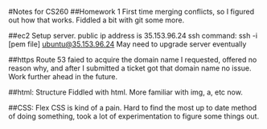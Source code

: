 #Notes for CS260
##Homework 1
First time merging conflicts, so I figured out how that works. Fiddled a bit with git some more. 

##ec2
Setup server. public ip address is 35.153.96.24
ssh command:
ssh -i [pem file] ubuntu@35.153.96.24
May need to upgrade server eventually

##https
Route 53 faied to acquire the domain name I requested, offered no reason why, and after I submitted a ticket got that domain name no issue. Work further ahead in the future.

##html: Structure
Fiddled with html. More familiar with img, a, etc now. 

##CSS: Flex
CSS is kind of a pain. Hard to find the most up to date method of doing something, took a lot of experimentation to figure some things out. 
